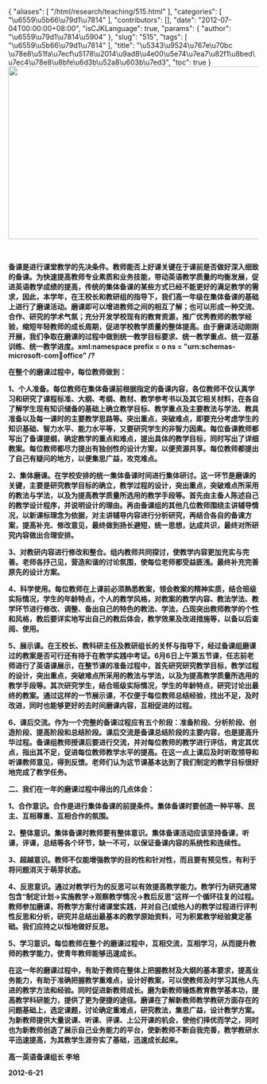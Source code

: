 {
    "aliases": [
        "/html/research/teaching/515.html"
    ],
    "categories": [
        "\u6559\u5b66\u79d1\u7814"
    ],
    "contributors": [],
    "date": "2012-07-04T00:00:00+08:00",
    "isCJKLanguage": true,
    "params": {
        "author": "\u6559\u79d1\u7814\u5904"
    },
    "slug": "515",
    "tags": [
        "\u6559\u5b66\u79d1\u7814"
    ],
    "title": "\u5343\u9524\u767e\u70bc \u78e8\u51fa\u7ecf\u5178\u2014\u9ad8\u4e00\u5e74\u7ea7\u82f1\u8bed\u7ec4\u78e8\u8bfe\u6d3b\u52a8\u603b\u7ed3",
    "toc": true
}
**<img
    src="https://cdn.tfls.online/mirror/full/8b94d71ba82ac39351191f2a1e222e57ad5972e2.jpg"
    style="display:block;margin-left:auto;margin-right:auto;"
    decoding="async"
    fetchpriority="auto"
    loading="lazy"
    height="347"
    width="600"
/>**

 

**备课是进行课堂教学的先决条件。教师能否上好课关键在于课前是否做好深入细致的备课。为快速提高教师专业素质和业务技能，带动英语教学质量的均衡发展，促进英语教学成绩的提高，传统的集体备课的某些方式已经不能更好的满足教学的需求，因此，本学年，在王校长和教研组的指导下，我们高一年级在集体备课的基础上进行了磨课活动。磨课即可以增进教师之间的相互了解；也可以形成一种交流、合作、研究的学术气氛；充分开发学校现有的教育资源，推广优秀教师的教学经验，缩短年轻教师的成长周期，促进学校教学质量的整体提高。由于磨课活动刚刚开展，我们争取在磨课的过程中做到统一教学目标要求、统一教学重点、统一双基训练、统一教学进度。xml:namespace prefix = o ns = "urn:schemas-microsoft-com:office:office" /?**

**在整个的磨课过程中，每位教师做到：**

**1、个人准备。每位教师在集体备课前根据指定的备课内容，各位教师不仅认真学习和研究了课程标准、大纲、考纲、教材、教学参考书以及其它相关材料，在各自了解学生现有知识储备的基础上确立教学目标、教学重点及主要教法与学法、教具准备以及每一课时的主要教学思路等。突出重点，突破难点，即要充分考虑学生的知识基础、智力水平、能力水平等，又要研究学生的非智力因素。每位备课教师都写出了备课提纲，确定教学的重点和难点，提出具体的教学目标，同时写出了详细教案。每位教师都尽力提出有独创性的设计方案，以便资源共享。每位教师都提出了自己有疑问的地方，以便集思广益，攻克难点。**

**2、集体磨课。在学校安排的统一集体备课时间进行集体研讨。这一环节是磨课的关键，主要是研究教学目标的确立，教学过程的设计，突出重点，突破难点所采用的教法与学法，以及为提高教学质量所选用的教学手段等。首先由主备人陈述自己的教学设计程序，并说明设计的理由。再由备课组的其他几位教师围绕主讲辅导情况，以新课标理念为依据，对主讲辅导内容进行分析研究，再结合各自的备课方案，提高补充、修改意见，最终做到扬长避短，统一思想，达成共识，最终对所研究内容做出合理安排。**

**3、对教研内容进行修改和整合。组内教师共同探讨，使教学内容更加充实与完善。老师各抒己见，营造和谐的讨论氛围，使每位老师都受益匪浅。最终补充完善原先的设计方案。**

**4、科学使用。每位教师在上课前必须熟悉教案，领会教案的精神实质，结合班级实际情况，学生的年龄特点，个人的教学风格，对教案的教学内容、教法学法、教学环节进行修改、调整、备出自己的特色的教法、学法，凸现突出教师教学的个性和风格，教后要详实地写出自己的教后体会，教学效果及改进措施等，以备以后查阅、使用。** 

**5、展示课。在王校长、教科研主任及教研组长的关怀与指导下，经过备课组磨课过的教案是否可行还有待于在教学实践中考证。6月6日上午第五节课，任志前老师进行了英语课展示，在整节课的准备过程中，首先研究研究教学目标，教学过程的设计，突出重点，突破难点所采用的教法与学法，以及为提高教学质量所选用的教学手段等。其次研究学生，结合班级实际情况，学生的年龄特点，研究讨论出最终的教案。通过这样的一节展示课，不仅便于每位教师总结经验，找出不足，及时改进，同时也能够更好的去时间磨课内容，互相促进的过程。**

**6、课后交流。作为一个完整的备课过程应有五个阶段：准备阶段、分析阶段、创造阶段、提高阶段和总结阶段。课后交流是备课总结阶段的主要内容，也是提高升华过程。备课组教师授课后要进行交流，并对每位教师的教学进行评估，肯定其优点，指出其不足，促进每位教师教学水平的提高。在这一点上课后及时听取领导和听课教师意见，得到反馈。老师们认为这节课基本达到了我们制定的教学目标很好地完成了教学任务。**

**二、我们在一年的磨课过程中得出的几点体会：**

**1、合作意识。合作是进行集体备课的前提条件。集体备课时要创造一种平等、民主、互相尊重、互相合作的氛围。**

**2、整体意识。集体备课时教师要有整体意识。集体备课活动应该坚持备课，听课，评课，总结等各个环节，缺一不可，以保证备课内容的系统性和连续性。**

**3、超越意识。教师不仅能增强教学的目的性和针对性，而且要有预见性，有利于将问题消灭于萌芽状态。**

**4、反思意识。通过对教学行为的反思可以有效提高教学能力。教学行为研究通常包含“制定计划→实施教学→观察教学情况→教后反思”这样一个循环往复的过程。教师参加磨课，将教学方案付诸课堂实践，并对自己(或他人)的教学过程进行评判性反思和分析，研究并总结出最基本的教学原始资料，可为积累教学经验奠定基础。我们应持之以恒地做好反思。**

**5、学习意识。每位教师在整个的磨课过程中，互相交流，互相学习，从而提升教师的教学能力，使青年教师能够迅速成长。**

**在这一年的磨课过程中，有助于教师在整体上把握教材及大纲的基本要求，提高业务能力，有助于准确把握教学重难点，设计好教案，可以使教师及时学习其他人先进的教学方法和经验。同时促进新教师成长。磨为新教师锤炼教育教学基本功，提高教学科研能力，提供了更为便捷的途径。磨课在了解新教师教学教研方面存在的问题基础上，选定课题，讨论确定重难点，研究教法，集思广益，设计教学方案。为新教师提供大量说课、听课、评课、上公开课的机会，使他们择优而学之，同时也为新教师创造了展示自己业务能力的平台，使新教师不断自我完善，教学教研水平迅速提高，为其教学生涯夯实了基础，迅速成长起来。**

**高一英语备课组长 李培**

**2012-6-21**

